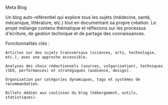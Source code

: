 Meta Blog

Un blog auto-référentiel qui explore tous les sujets (médecine, santé, mécanique, littérature, etc.) tout en documentant sa propre création. Le projet mélange contenu thématique et réflexions sur les processus d'écriture, de gestion technique et de partage des connaissances.

Fonctionnalités clés :

    Articles sur des sujets transversaux (sciences, arts, technologie, etc.), avec une approche accessible.

    Analyses des choix rédactionnels (sources, vulgarisation), techniques (SEO, performances) et stratégiques (audience, design).

    Organisation par catégories dynamiques, tags et systèmes de recommandation.

    Billets dédiés aux coulisses du blog (hébergement, outils, statistiques).

